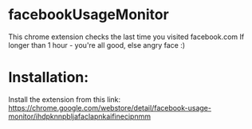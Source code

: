 # facebookUsageMonitor
This chrome extension checks the last time you visited facebook.com
If longer than 1 hour - you're all good, else angry face :)

# Installation:
Install the extension from this link: https://chrome.google.com/webstore/detail/facebook-usage-monitor/ihdpknnpbljafaclapnkaifinecipnmm
